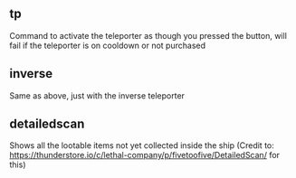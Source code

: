 ## tp
Command to activate the teleporter as though you pressed the button, will fail if the teleporter is on cooldown or not purchased
## inverse
Same as above, just with the inverse teleporter
## detailedscan
Shows all the lootable items not yet collected inside the ship
(Credit to: https://thunderstore.io/c/lethal-company/p/fivetoofive/DetailedScan/ for this)